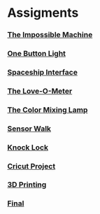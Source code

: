 # Assigments

### [The Impossible Machine](https://github.com/artdelolo/Physical-Computing/blob/master/HW/Impossible%20Machine/readme.md)

### [One Button Light](https://github.com/artdelolo/Physical-Computing/tree/master/HW/One%20Button%20Machine)


### [Spaceship Interface](https://github.com/artdelolo/Physical-Computing/blob/master/HW/spaceship/readme.md)


### [The Love-O-Meter](https://vimeo.com/317174873)


### [The Color Mixing Lamp](https://vimeo.com/317195269)


### [Sensor Walk](https://github.com/artdelolo/Physical-Computing/blob/master/HW/Sensor%20Walk/readme.md)


### [Knock Lock](https://github.com/artdelolo/Physical-Computing/blob/master/HW/KnockLock/readme.md)


### [Cricut Project](https://github.com/artdelolo/Physical-Computing/blob/master/HW/Cricut/readme.md)


### [3D Printing](https://github.com/artdelolo/Physical-Computing/blob/master/HW/3D%20Print/readme.md)


### [Final](https://github.com/artdelolo/Physical-Computing/blob/master/HW/LightGame/readme.md)
